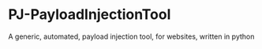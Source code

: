 # PJ-PayloadInjectionTool
A generic, automated, payload injection tool, for websites, written in python
